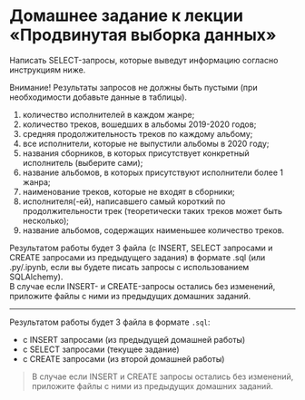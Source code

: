 # Домашнее задание к лекции «Продвинутая выборка данных»

Написать SELECT-запросы, которые выведут информацию согласно инструкциям ниже.

Внимание! Результаты запросов не должны быть пустыми (при необходимости добавьте данные в таблицы).

1. количество исполнителей в каждом жанре;
2. количество треков, вошедших в альбомы 2019-2020 годов;
3. средняя продолжительность треков по каждому альбому;
4. все исполнители, которые не выпустили альбомы в 2020 году;
5. названия сборников, в которых присутствует конкретный исполнитель (выберите сами);
6. название альбомов, в которых присутствуют исполнители более 1 жанра;
7. наименование треков, которые не входят в сборники;
8. исполнителя(-ей), написавшего самый короткий по продолжительности трек (теоретически таких треков может быть несколько);
9. название альбомов, содержащих наименьшее количество треков.

Результатом работы будет 3 файла (с INSERT, SELECT запросами и CREATE запросами из предыдущего задания) в формате .sql (или .py/.ipynb, если вы будете писать запросы с использованием SQLAlchemy).  
В случае если INSERT- и CREATE-запросы остались без изменений, приложите файлы c ними из предыдущих домашних заданий.

---

Результатом работы будет 3 файла в формате `.sql`:

- с INSERT запросами (из предыдущей домашней работы)
- с SELECT запросами (текущее задание)
- с CREATE запросами (из второй домашней работы)

> В случае если INSERT и CREATE запросы остались без изменений, приложите файлы c ними из предыдущих домашних заданий.